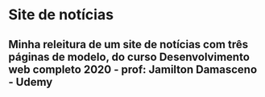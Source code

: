 # Site de notícias
## Minha releitura de um site de notícias com três páginas de modelo, do curso Desenvolvimento web completo 2020 - prof: Jamilton Damasceno - Udemy
